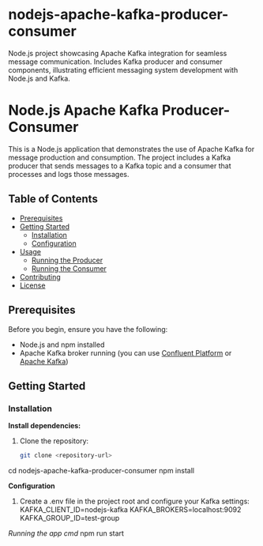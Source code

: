 # nodejs-apache-kafka-producer-consumer
Node.js project showcasing Apache Kafka integration for seamless message communication. Includes Kafka producer and consumer components, illustrating efficient messaging system development with Node.js and Kafka.

# Node.js Apache Kafka Producer-Consumer

This is a Node.js application that demonstrates the use of Apache Kafka for message production and consumption. The project includes a Kafka producer that sends messages to a Kafka topic and a consumer that processes and logs those messages.

## Table of Contents

- [Prerequisites](#prerequisites)
- [Getting Started](#getting-started)
  - [Installation](#installation)
  - [Configuration](#configuration)
- [Usage](#usage)
  - [Running the Producer](#running-the-producer)
  - [Running the Consumer](#running-the-consumer)
- [Contributing](#contributing)
- [License](#license)

## Prerequisites

Before you begin, ensure you have the following:

- Node.js and npm installed
- Apache Kafka broker running (you can use [Confluent Platform](https://www.confluent.io/download/) or [Apache Kafka](https://kafka.apache.org/downloads))

## Getting Started

### Installation

**Install dependencies:**

1. Clone the repository:

   ```bash
   git clone <repository-url>

cd nodejs-apache-kafka-producer-consumer
npm install

**Configuration**
1. Create a .env file in the project root and configure your Kafka settings:
KAFKA_CLIENT_ID=nodejs-kafka
KAFKA_BROKERS=localhost:9092
KAFKA_GROUP_ID=test-group

_Running the app cmd_
npm run start

